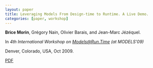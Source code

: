 ```yaml
---
layout: paper
title: Leveraging Models From Design-time to Runtime. A Live Demo.
categories: [paper, workshop]
---
```


**Brice Morin**, Grégory Nain, Olivier Barais, and Jean-Marc Jézéquel. 

In _4th International Workshop on Models@Run.Time (at MODELS'09)_

Denver, Colorado, USA, Oct 2009.

[PDF](https://docs.google.com/file/d/0B8COpPaPIDHYNkpZMTFHM3BlLWc/edit?usp=sharing)
